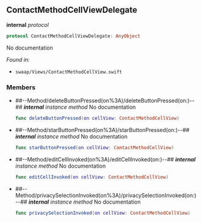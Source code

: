 ## ContactMethodCellViewDelegate

**internal** *protocol*

```swift
protocol ContactMethodCellViewDelegate: AnyObject
```

No documentation



*Found in:*

* `swaap/Views/ContactMethodCellView.swift`


### Members



* ##--Method/deleteButtonPressed(on%3A)/deleteButtonPressed(on:)--##
	***internal*** *instance method*
	No documentation
	```swift
	func deleteButtonPressed(on cellView: ContactMethodCellView)
	```

* ##--Method/starButtonPressed(on%3A)/starButtonPressed(on:)--##
	***internal*** *instance method*
	No documentation
	```swift
	func starButtonPressed(on cellView: ContactMethodCellView)
	```

* ##--Method/editCellInvoked(on%3A)/editCellInvoked(on:)--##
	***internal*** *instance method*
	No documentation
	```swift
	func editCellInvoked(on cellView: ContactMethodCellView)
	```

* ##--Method/privacySelectionInvoked(on%3A)/privacySelectionInvoked(on:)--##
	***internal*** *instance method*
	No documentation
	```swift
	func privacySelectionInvoked(on cellView: ContactMethodCellView)
	```


